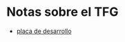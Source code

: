 # Notas sobre el TFG

* [placa de desarrollo](https://digilent.com/reference/programmable-logic/genesys-2/reference-manual?redirect=1)

